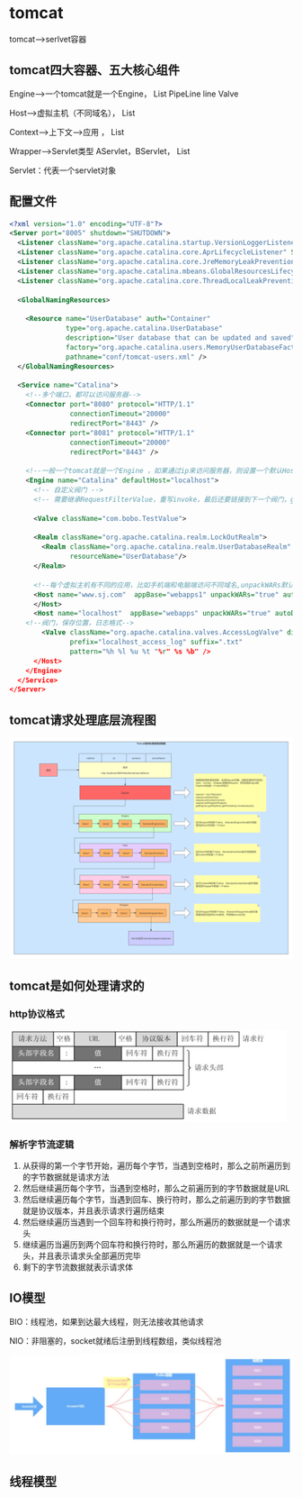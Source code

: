 # tomcat

tomcat-->serlvet容器

## tomcat四大容器、五大核心组件

Engine-->一个tomcat就是一个Engine，
	List <Host>
	PipeLine line
		Valve

Host-->虚拟主机（不同域名），
	List<Context>

Context-->上下文-->应用 ，
	List <Wrapper>

Wrapper-->Servlet类型 AServlet，BServlet，
	List <Servlet>

Servlet：代表一个servlet对象

## 配置文件

```xml
<?xml version="1.0" encoding="UTF-8"?>
<Server port="8005" shutdown="SHUTDOWN">
  <Listener className="org.apache.catalina.startup.VersionLoggerListener" />
  <Listener className="org.apache.catalina.core.AprLifecycleListener" SSLEngine="on" />
  <Listener className="org.apache.catalina.core.JreMemoryLeakPreventionListener" />
  <Listener className="org.apache.catalina.mbeans.GlobalResourcesLifecycleListener" />
  <Listener className="org.apache.catalina.core.ThreadLocalLeakPreventionListener" />

  <GlobalNamingResources>

    <Resource name="UserDatabase" auth="Container"
              type="org.apache.catalina.UserDatabase"
              description="User database that can be updated and saved"
              factory="org.apache.catalina.users.MemoryUserDatabaseFactory"
              pathname="conf/tomcat-users.xml" />
  </GlobalNamingResources>

  <Service name="Catalina">
    <!--多个端口，都可以访问服务器-->
    <Connector port="8080" protocol="HTTP/1.1"
               connectionTimeout="20000"
               redirectPort="8443" />
    <Connector port="8081" protocol="HTTP/1.1"
               connectionTimeout="20000"
               redirectPort="8443" />

    <!--一般一个tomcat就是一个Engine ，如果通过ip来访问服务器，则设置一个默认Host-->
    <Engine name="Catalina" defaultHost="localhost">
      <!-- 自定义阀门 -->
      <!-- 需要继承RequestFilterValue，重写invoke，最后还要链接到下一个阀门，getNext().invoke(req,res) -->

      <Valve className="com.bobo.TestValue">

      <Realm className="org.apache.catalina.realm.LockOutRealm">
        <Realm className="org.apache.catalina.realm.UserDatabaseRealm"
               resourceName="UserDatabase"/>
      </Realm>

      <!--每个虚拟主机有不同的应用，比如手机端和电脑端访问不同域名,unpackWARs默认是否解压war包，autoDeploy是否自动部署，类似反向代理-->
      <Host name="www.sj.com"  appBase="webapps1" unpackWARs="true" autoDeploy="true">
      </Host>
      <Host name="localhost"  appBase="webapps" unpackWARs="true" autoDeploy="true">
	<!--阀门，保存位置，日志格式-->
        <Valve className="org.apache.catalina.valves.AccessLogValve" directory="logs"
               prefix="localhost_access_log" suffix=".txt"
               pattern="%h %l %u %t "%r" %s %b" />
      </Host>
    </Engine>
  </Service>
</Server>

```

## tomcat请求处理底层流程图

![1679300089915](image/23-03-14-tomcat/1679300089915.png)

## tomcat是如何处理请求的

### http协议格式

![1679302148623](image/23-03-14-tomcat/1679302148623.png)

### 解析字节流逻辑

1. 从获得的第⼀个字节开始，遍历每个字节，当遇到空格时，那么之前所遍历到的字节数据就是请求⽅法
2. 然后继续遍历每个字节，当遇到空格时，那么之前遍历到的字节数据就是URL
3. 然后继续遍历每个字节，当遇到回⻋、换⾏符时，那么之前遍历到的字节数据就是协议版本，并且表示请求⾏遍历结束
4. 然后继续遍历当遇到⼀个回⻋符和换⾏符时，那么所遍历的数据就是⼀个请求头
5. 继续遍历当遍历到两个回⻋符和换⾏符时，那么所遍历的数据就是⼀个请求头，并且表示请求头全部遍历完毕
6. 剩下的字节流数据就表示请求体

## IO模型

BIO：线程池，如果到达最大线程，则无法接收其他请求

NIO：非阻塞的，socket就绪后注册到线程数组，类似线程池

![1679305962744](image/23-03-14-tomcat/1679305962744.png)

## 线程模型
